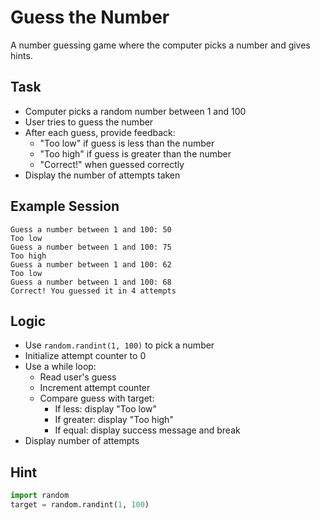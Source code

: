 # Guess the Number

A number guessing game where the computer picks a number and gives hints.

## Task
- Computer picks a random number between 1 and 100
- User tries to guess the number
- After each guess, provide feedback:
  - "Too low" if guess is less than the number
  - "Too high" if guess is greater than the number
  - "Correct!" when guessed correctly
- Display the number of attempts taken

## Example Session
```
Guess a number between 1 and 100: 50
Too low
Guess a number between 1 and 100: 75
Too high
Guess a number between 1 and 100: 62
Too low
Guess a number between 1 and 100: 68
Correct! You guessed it in 4 attempts
```

## Logic
- Use `random.randint(1, 100)` to pick a number
- Initialize attempt counter to 0
- Use a while loop:
  - Read user's guess
  - Increment attempt counter
  - Compare guess with target:
    - If less: display "Too low"
    - If greater: display "Too high"
    - If equal: display success message and break
- Display number of attempts

## Hint
```python
import random
target = random.randint(1, 100)
```
